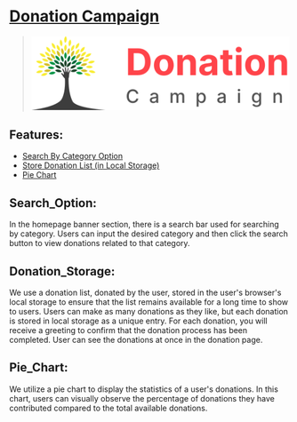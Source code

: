 # **[Donation Campaign](http://donation-campaign-mnh.surge.sh/)**

>![Donation Campaign Logo](./src/assets/logo/donation-campaign.svg)

## Features:

- [Search By Category Option](#Search_Option)
- [Store Donation List (in Local Storage)](#Donation_Storage)
- [Pie Chart](#Pie_Chart)

## Search_Option:

In the homepage banner section, there is a search bar used for searching by category. Users can input the desired category and then click the search button to view donations related to that category.

## Donation_Storage:

We use a donation list, donated by the user, stored in the user's browser's local storage to ensure that the list remains available for a long time to show to users. Users can make as many donations as they like, but each donation is stored in local storage as a unique entry. For each donation, you will receive a greeting to confirm that the donation process has been completed. User can see the donations at once in the donation page.

## Pie_Chart:

We utilize a pie chart to display the statistics of a user's donations. In this chart, users can visually observe the percentage of donations they have contributed compared to the total available donations.

```

```
